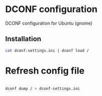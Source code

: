 # DCONF configuration

DCONF configuration for Ubuntu (gnome)

## Installation

```bash
cat dconf-settings.ini | dconf load / 
```

# Refresh config file

```bash

dconf dump / > dconf-settings.ini 
```

